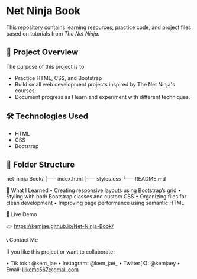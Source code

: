 # Net Ninja Book

This repository contains learning resources, practice code, and project files based on tutorials from *The Net Ninja*.

## 📂 Project Overview

The purpose of this project is to:

- Practice HTML, CSS, and Bootstrap
- Build small web development projects inspired by The Net Ninja's courses.
- Document progress as I learn and experiment with different techniques.

## 🛠 Technologies Used

- HTML
- CSS
- Bootstrap

## 📁 Folder Structure

net-ninja Book/
├── index.html
├── styles.css
└── README.md


🧠 What I Learned
	•	Creating responsive layouts using Bootstrap’s grid
	•	Styling with both Bootstrap classes and custom CSS
	•	Organizing files for clean development
	•	Improving page performance using semantic HTML

 🚀 Live Demo

👉 https://kemjae.github.io/Net-Ninja-Book/


📞 Contact Me

If you like this project or want to collaborate:

•	Tik tok : @kem_jae
•	Instagram: @kem_jae_
•	Twitter(X): @kemjaey
•	Email: lilkemc567@gmail.com

